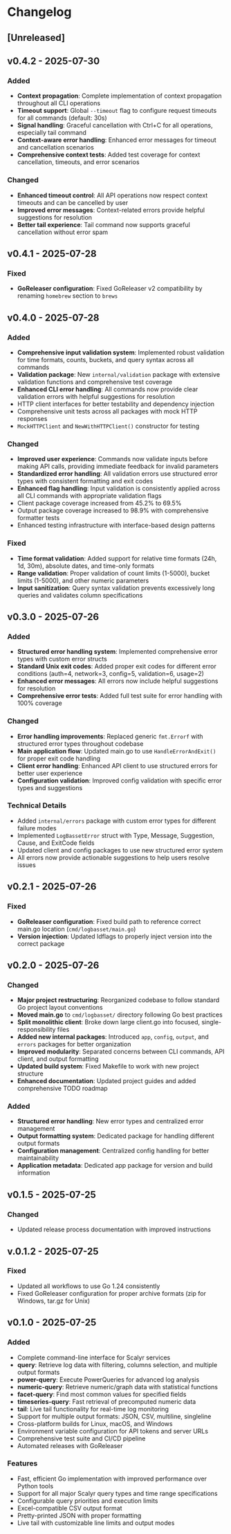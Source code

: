 # Changelog

## [Unreleased]

## v0.4.2 - 2025-07-30

### Added
- **Context propagation**: Complete implementation of context propagation throughout all CLI operations
- **Timeout support**: Global `--timeout` flag to configure request timeouts for all commands (default: 30s)
- **Signal handling**: Graceful cancellation with Ctrl+C for all operations, especially tail command
- **Context-aware error handling**: Enhanced error messages for timeout and cancellation scenarios
- **Comprehensive context tests**: Added test coverage for context cancellation, timeouts, and error scenarios

### Changed
- **Enhanced timeout control**: All API operations now respect context timeouts and can be cancelled by user
- **Improved error messages**: Context-related errors provide helpful suggestions for resolution
- **Better tail experience**: Tail command now supports graceful cancellation without error spam

## v0.4.1 - 2025-07-28

### Fixed
- **GoReleaser configuration**: Fixed GoReleaser v2 compatibility by renaming `homebrew` section to `brews`

## v0.4.0 - 2025-07-28

### Added
- **Comprehensive input validation system**: Implemented robust validation for time formats, counts, buckets, and query syntax across all commands
- **Validation package**: New `internal/validation` package with extensive validation functions and comprehensive test coverage
- **Enhanced CLI error handling**: All commands now provide clear validation errors with helpful suggestions for resolution
- HTTP client interfaces for better testability and dependency injection
- Comprehensive unit tests across all packages with mock HTTP responses
- `MockHTTPClient` and `NewWithHTTPClient()` constructor for testing

### Changed
- **Improved user experience**: Commands now validate inputs before making API calls, providing immediate feedback for invalid parameters
- **Standardized error handling**: All validation errors use structured error types with consistent formatting and exit codes
- **Enhanced flag handling**: Input validation is consistently applied across all CLI commands with appropriate validation flags
- Client package coverage increased from 45.2% to 69.5%
- Output package coverage increased to 98.9% with comprehensive formatter tests
- Enhanced testing infrastructure with interface-based design patterns

### Fixed
- **Time format validation**: Added support for relative time formats (24h, 1d, 30m), absolute dates, and time-only formats
- **Range validation**: Proper validation of count limits (1-5000), bucket limits (1-5000), and other numeric parameters
- **Input sanitization**: Query syntax validation prevents excessively long queries and validates column specifications

## v0.3.0 - 2025-07-26

### Added
- **Structured error handling system**: Implemented comprehensive error types with custom error structs
- **Standard Unix exit codes**: Added proper exit codes for different error conditions (auth=4, network=3, config=5, validation=6, usage=2)
- **Enhanced error messages**: All errors now include helpful suggestions for resolution
- **Comprehensive error tests**: Added full test suite for error handling with 100% coverage

### Changed
- **Error handling improvements**: Replaced generic `fmt.Errorf` with structured error types throughout codebase
- **Main application flow**: Updated main.go to use `HandleErrorAndExit()` for proper exit code handling
- **Client error handling**: Enhanced API client to use structured errors for better user experience
- **Configuration validation**: Improved config validation with specific error types and suggestions

### Technical Details
- Added `internal/errors` package with custom error types for different failure modes
- Implemented `LogBassetError` struct with Type, Message, Suggestion, Cause, and ExitCode fields
- Updated client and config packages to use new structured error system
- All errors now provide actionable suggestions to help users resolve issues

## v0.2.1 - 2025-07-26

### Fixed
- **GoReleaser configuration**: Fixed build path to reference correct main.go location (`cmd/logbasset/main.go`)
- **Version injection**: Updated ldflags to properly inject version into the correct package

## v0.2.0 - 2025-07-26

### Changed
- **Major project restructuring**: Reorganized codebase to follow standard Go project layout conventions
- **Moved main.go** to `cmd/logbasset/` directory following Go best practices
- **Split monolithic client**: Broke down large client.go into focused, single-responsibility files
- **Added new internal packages**: Introduced `app`, `config`, `output`, and `errors` packages for better organization
- **Improved modularity**: Separated concerns between CLI commands, API client, and output formatting
- **Updated build system**: Fixed Makefile to work with new project structure
- **Enhanced documentation**: Updated project guides and added comprehensive TODO roadmap

### Added
- **Structured error handling**: New error types and centralized error management
- **Output formatting system**: Dedicated package for handling different output formats
- **Configuration management**: Centralized config handling for better maintainability
- **Application metadata**: Dedicated app package for version and build information

## v0.1.5 - 2025-07-25

### Changed
- Updated release process documentation with improved instructions

## v.0.1.2 - 2025-07-25

### Fixed
- Updated all workflows to use Go 1.24 consistently
- Fixed GoReleaser configuration for proper archive formats (zip for Windows, tar.gz for Unix)

## v0.1.0 - 2025-07-25

### Added
- Complete command-line interface for Scalyr services
- **query**: Retrieve log data with filtering, columns selection, and multiple output formats
- **power-query**: Execute PowerQueries for advanced log analysis 
- **numeric-query**: Retrieve numeric/graph data with statistical functions
- **facet-query**: Find most common values for specified fields
- **timeseries-query**: Fast retrieval of precomputed numeric data
- **tail**: Live tail functionality for real-time log monitoring
- Support for multiple output formats: JSON, CSV, multiline, singleline
- Cross-platform builds for Linux, macOS, and Windows
- Environment variable configuration for API tokens and server URLs
- Comprehensive test suite and CI/CD pipeline
- Automated releases with GoReleaser

### Features
- Fast, efficient Go implementation with improved performance over Python tools
- Support for all major Scalyr query types and time range specifications
- Configurable query priorities and execution limits
- Excel-compatible CSV output format
- Pretty-printed JSON with proper formatting
- Live tail with customizable line limits and output modes
